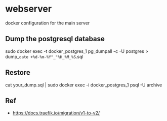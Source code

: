 # webserver
docker configuration for the main server


## Dump the postgresql database
sudo docker exec -t docker_postgres_1 pg_dumpall -c -U postgres > dump_`date +%d-%m-%Y"_"%H_%M_%S`.sql

## Restore
cat your_dump.sql | sudo docker exec -i docker_postgres_1 psql -U archive

## Ref
  - https://docs.traefik.io/migration/v1-to-v2/
